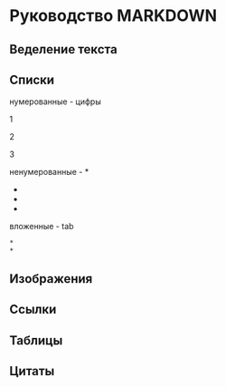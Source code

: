 # Руководство MARKDOWN

## Веделение текста

## Списки

нумерованные - цифры

1

2

3

ненумерованные - *

*
*
*

вложенные - tab

    *
    *

## Изображения

## Ссылки

## Таблицы

## Цитаты